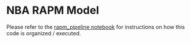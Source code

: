 # NBA RAPM Model

Please refer to the [rapm_pipeline notebook](https://gitlab.com/basketball-analytics/rapm-model/blob/master/rapm_pipeline.ipynb) for instructions on how this code is organized / executed.